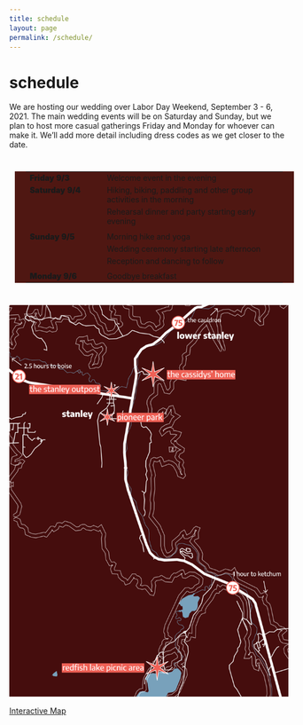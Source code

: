 ```yaml
---
title: schedule
layout: page
permalink: /schedule/
---
```

<style>
table  {
  border-spacing: 0 30px;
  padding: 0 20px 0 20px;
  margin: 40px 10px 40px 10px;
  background-color: #4f1712;

}

tr {
  margin-top: 0px;
}
td {
  vertical-align: top;
}
td:first-child {
  font-weight: 900;
}
td p {
  margin-top: 0;
  margin-bottom: 5px;
}
</style>

<h1> schedule </h1>
We are hosting our wedding over Labor Day Weekend, September 3 - 6, 2021.
The main wedding events will be on Saturday and Sunday, but we plan to host
more casual gatherings Friday and Monday for whoever can make it. We’ll add
more detail including dress codes as we get closer to the date.

<style>
</style>
<table>
<colgroup>
  <col span="1" style="width:30%;">
</colgroup>
<tr>
<td>Friday  9/3 </td>
  <td>Welcome event in the evening </td>
</tr>

<tr>
<td>Saturday 9/4</td>

<td>
  <p>
  Hiking, biking, paddling and other group activities in the
  morning
  </p>
  <p>
  Rehearsal dinner and party starting early evening
  </p>
</td>
</tr>

<tr>
<td>Sunday 9/5</td>
<td>
  <p>
  Morning hike and yoga
  </p>
  <p>
  Wedding ceremony starting late afternoon
  </p>
  <p>
  Reception and dancing to follow
  </p>
</td>
</tr>

<tr>
<td>Monday 9/6</td>
<td>Goodbye breakfast </td>
</tr>
</table>

<img src="/assets/img/map.png">

<a href="https://www.google.com/maps/d/u/0/edit?mid=1_B3vhMWHFdH3K45NLqSttNAF5bBIlxmC&ll=44.21602395604157%2C-114.93824980208565&z=18">Interactive Map</a>
